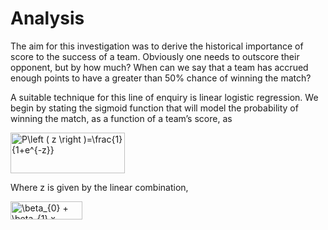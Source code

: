 # Analysis
The aim for this investigation was to derive the historical importance of score to the success of a team. Obviously one needs to outscore their opponent, but by how much? When can we say that a team has accrued enough points to have a greater than 50% chance of winning the match?

A suitable technique for this line of enquiry is linear logistic regression. We begin by stating the sigmoid function that will model the probability of winning the match, as a function of a team’s score, as    

<img src="https://bit.ly/2F3RFto" align="center" border="0" alt="P\left ( z \right )=\frac{1}{1+e^{-z}}" width="183" height="65" />

Where z is given by the linear combination,

<img src="https://bit.ly/3bt0kBP" align="center" border="0" alt=" \beta_{0} + \beta_{1} x" width="115" height="29" />
